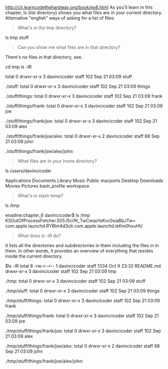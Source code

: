 http://cli.learncodethehardway.org/book/ex6.html
As you'll learn in this chapter, ls (list directory) shows you what files are in your current directory.
Alternative "english" ways of asking for a list of files:

>What's in the tmp directory?

ls tmp
stuff

>Can you show me what files are in that directory?

There's no files in that directory, see. 

cd tmp
ls -lR

total 0
drwxr-xr-x  3 davincicoder  staff  102 Sep 21 03:09 stuff

./stuff:
total 0
drwxr-xr-x  3 davincicoder  staff  102 Sep 21 03:09 things

./stuff/things:
total 0
drwxr-xr-x  3 davincicoder  staff  102 Sep 21 03:09 frank

./stuff/things/frank:
total 0
drwxr-xr-x  3 davincicoder  staff  102 Sep 21 03:09 joe

./stuff/things/frank/joe:
total 0
drwxr-xr-x  3 davincicoder  staff  102 Sep 21 03:09 alex

./stuff/things/frank/joe/alex:
total 0
drwxr-xr-x  2 davincicoder  staff  68 Sep 21 03:09 john

./stuff/things/frank/joe/alex/john:



>What files are in your home directory?

ls /users/davincicoder 

Applications Documents    Library      Music        Public       macports
Desktop      Downloads    Movies       Pictures     bash_profile workspace


>What's in slash temp?

ls /tmp 

enadine:chapter_6 davincicoder$ ls /tmp
KSOutOfProcessFetcher.505.I5ci1K_TwCwqo1sKvc0siaBbJTw=
com.apple.launchd.RYBlm4d3cb
com.apple.launchd.leKm0hxuHU

> What does ls -lR do?

It lists all the directories and subdirectories in them including the files in in them.
In other words, it provides an overview of everything that resides inside the current directory. 

$ls -lR
total 8
-rw-r--r--  1 davincicoder  staff  1334 Oct  9 23:32 README.md
drwxr-xr-x  3 davincicoder  staff   102 Sep 21 03:09 tmp

./tmp:
total 0
drwxr-xr-x  3 davincicoder  staff  102 Sep 21 03:09 stuff

./tmp/stuff:
total 0
drwxr-xr-x  3 davincicoder  staff  102 Sep 21 03:09 things

./tmp/stuff/things:
total 0
drwxr-xr-x  3 davincicoder  staff  102 Sep 21 03:09 frank

./tmp/stuff/things/frank:
total 0
drwxr-xr-x  3 davincicoder  staff  102 Sep 21 03:09 joe

./tmp/stuff/things/frank/joe:
total 0
drwxr-xr-x  3 davincicoder  staff  102 Sep 21 03:09 alex

./tmp/stuff/things/frank/joe/alex:
total 0
drwxr-xr-x  2 davincicoder  staff  68 Sep 21 03:09 john

./tmp/stuff/things/frank/joe/alex/john:
